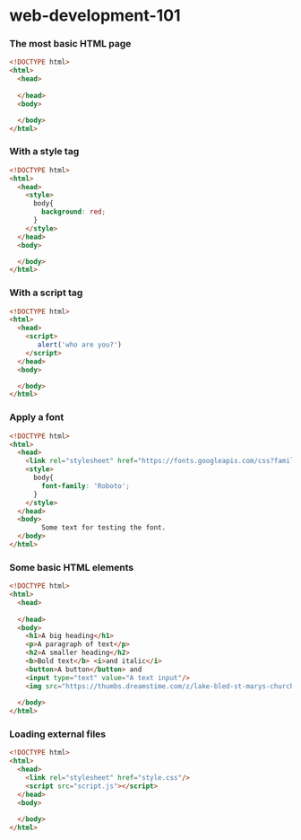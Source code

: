 # web-development-101

### The most basic HTML page
```html
<!DOCTYPE html>
<html>
  <head>
    
  </head>
  <body>

  </body>
</html>
```

### With a style tag 
```html
<!DOCTYPE html>
<html>
  <head>
    <style>
      body{
        background: red;
      }
    </style>
  </head>
  <body>

  </body>
</html>
```

### With a script tag 
```html
<!DOCTYPE html>
<html>
  <head>
    <script>
       alert('who are you?')
    </script>
  </head>
  <body>

  </body>
</html>
```

### Apply a font

```html
<!DOCTYPE html>
<html>
  <head>
    <link rel="stylesheet" href="https://fonts.googleapis.com/css?family=Roboto:300,400,500">
    <style>
      body{
        font-family: 'Roboto';
      }
    </style>
  </head>
  <body>
        Some text for testing the font.
  </body>
</html>
```


### Some basic HTML elements

```html
<!DOCTYPE html>
<html>
  <head>
    
  </head>
  <body>
    <h1>A big heading</h1>
    <p>A paragraph of text</p>
    <h2>A smaller heading</h2>
    <b>Bold text</b> <i>and italic</i>
    <button>A button</button> and 
    <input type="text" value="A text input"/>
    <img src="https://thumbs.dreamstime.com/z/lake-bled-st-marys-church-assumption-small-island-slovenia-europe-135423609.jpg"/>
    
  </body>
</html>
```

### Loading external files

```html
<!DOCTYPE html>
<html>
  <head>
    <link rel="stylesheet" href="style.css"/>
    <script src="script.js"></script>
  </head>
  <body>
    
  </body>
</html>
```

